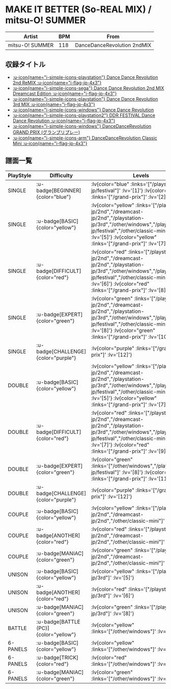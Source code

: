 # MAKE IT BETTER (So-REAL MIX) / mitsu-O! SUMMER

|Artist|BPM|From|
|------|---|----|
|mitsu-O! SUMMER|118|DanceDanceRevolution 2ndMIX|

## 収録タイトル

- [ :u-icon{name="i-simple-icons-playstation"} Dance Dance Revolution 2nd ReMIX :u-icon{name="i-flag-jp-4x3"} ](/playstation-jp/2nd)
- [ :u-icon{name="i-simple-icons-sega"} Dance Dance Revolution 2nd MIX Dreamcast Edition :u-icon{name="i-flag-jp-4x3"} ](/dreamcast-jp/2nd)
- [ :u-icon{name="i-simple-icons-playstation"} Dance Dance Revolution 3rd MIX :u-icon{name="i-flag-jp-4x3"} ](/playstation-jp/3rd)
- [ :u-icon{name="i-simple-icons-windows"} Dance Dance Revolution](/other/windows)
- [ :u-icon{name="i-simple-icons-playstation2"} DDR FESTIVAL Dance Dance Revolution :u-icon{name="i-flag-jp-4x3"} ](/playstation2-jp/festival)
- [ :u-icon{name="i-simple-icons-windows"} DanceDanceRevolution GRAND PRIX (グランプリプレー)](/grand-prix)
- [ :u-icon{name="i-simple-icons-arm"} DanceDanceRevolution Classic Mini :u-icon{name="i-flag-jp-4x3"} ](/other/classic-mini)

## 譜面一覧

|PlayStyle|Difficulty|Levels|Notes|Movie|
|---------|----------|------|-----|-----|
|SINGLE| :u-badge[BEGINNER]{color="blue"} | :lv{color="blue" :links='["/playstation2-jp/festival"]' :lv='[1]'}  :lv{color="blue" :links='["/grand-prix"]' :lv='[2]'} |90/0||
|SINGLE| :u-badge[BASIC]{color="yellow"} | :lv{color="yellow" :links='["/playstation-jp/2nd","/dreamcast-jp/2nd","/playstation-jp/3rd","/other/windows","/playstation2-jp/festival","/other/classic-mini"]' :lv='[5]'}  :lv{color="yellow" :links='["/grand-prix"]' :lv='[7]'} |159/0||
|SINGLE| :u-badge[DIFFICULT]{color="red"} | :lv{color="red" :links='["/playstation-jp/2nd","/dreamcast-jp/2nd","/playstation-jp/3rd","/other/windows","/playstation2-jp/festival","/other/classic-mini"]' :lv='[6]'}  :lv{color="red" :links='["/grand-prix"]' :lv='[8]'} |191/0||
|SINGLE| :u-badge[EXPERT]{color="green"} | :lv{color="green" :links='["/playstation-jp/2nd","/dreamcast-jp/2nd","/playstation-jp/3rd","/other/windows","/playstation2-jp/festival","/other/classic-mini"]' :lv='[8]'}  :lv{color="green" :links='["/grand-prix"]' :lv='[10]'} |208/0||
|SINGLE| :u-badge[CHALLENGE]{color="purple"} | :lv{color="purple" :links='["/grand-prix"]' :lv='[12]'} |237/10(29)||
|DOUBLE| :u-badge[BASIC]{color="yellow"} | :lv{color="yellow" :links='["/playstation-jp/2nd","/dreamcast-jp/2nd","/playstation-jp/3rd","/other/windows","/playstation2-jp/festival","/other/classic-mini"]' :lv='[5]'}  :lv{color="yellow" :links='["/grand-prix"]' :lv='[7]'} |135/0||
|DOUBLE| :u-badge[DIFFICULT]{color="red"} | :lv{color="red" :links='["/playstation-jp/2nd","/dreamcast-jp/2nd","/playstation-jp/3rd","/other/windows","/playstation2-jp/festival","/other/classic-mini"]' :lv='[7]'}  :lv{color="red" :links='["/grand-prix"]' :lv='[9]'} |183/0||
|DOUBLE| :u-badge[EXPERT]{color="green"} | :lv{color="green" :links='["/other/windows","/playstation2-jp/festival"]' :lv='[8]'}  :lv{color="green" :links='["/grand-prix"]' :lv='[11]'} |237/0||
|DOUBLE| :u-badge[CHALLENGE]{color="purple"} | :lv{color="purple" :links='["/grand-prix"]' :lv='[12]'} |192/22(29)||
|COUPLE| :u-badge[BASIC]{color="yellow"} | :lv{color="yellow" :links='["/playstation-jp/2nd","/dreamcast-jp/2nd","/other/classic-mini"]' :lv='[5]'} |140/0||
|COUPLE| :u-badge[ANOTHER]{color="red"} | :lv{color="red" :links='["/playstation-jp/2nd","/dreamcast-jp/2nd","/other/classic-mini"]' :lv='[6]'} |175/0||
|COUPLE| :u-badge[MANIAC]{color="green"} | :lv{color="green" :links='["/playstation-jp/2nd","/dreamcast-jp/2nd","/other/classic-mini"]' :lv='[8]'} |195/0||
|UNISON| :u-badge[BASIC]{color="yellow"} | :lv{color="yellow" :links='["/playstation-jp/3rd"]' :lv='[5]'} |||
|UNISON| :u-badge[ANOTHER]{color="red"} | :lv{color="red" :links='["/playstation-jp/3rd"]' :lv='[6]'} |||
|UNISON| :u-badge[MANIAC]{color="green"} | :lv{color="green" :links='["/playstation-jp/3rd"]' :lv='[8]'} |||
|BATTLE| :u-badge[BATTLE (PC)]{color="yellow"} | :lv{color="yellow" :links='["/other/windows"]' :lv='[8]'} |||
|6-PANELS| :u-badge[BASIC]{color="yellow"} | :lv{color="yellow" :links='["/other/windows"]' :lv='[5]'} |159/0||
|6-PANELS| :u-badge[TRICK]{color="red"} | :lv{color="red" :links='["/other/windows"]' :lv='[6]'} |191/0||
|6-PANELS| :u-badge[MANIAC]{color="green"} | :lv{color="green" :links='["/other/windows"]' :lv='[8]'} |208/0||
